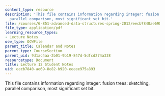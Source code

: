 ```yaml
---
content_type: resource
description: 'This file contains information regarding integer: fusion trees: sketching,
  parallel comparison, most significant set bit.'
file: /courses/6-851-advanced-data-structures-spring-2012/eecb7840ae698e82b920eeeee975a893_MIT6_851S12_L12.pdf
file_type: application/pdf
learning_resource_types:
- Lecture Notes
ocw_type: OCWFile
parent_title: Calendar and Notes
parent_type: CourseSection
parent_uid: 9d1ac4aa-2b01-9b19-847d-5dfcd274a338
resourcetype: Document
title: Lecture 12 Student Notes
uid: eecb7840-ae69-8e82-b920-eeeee975a893
---
```

This file contains information regarding integer: fusion trees: sketching, parallel comparison, most significant set bit.

